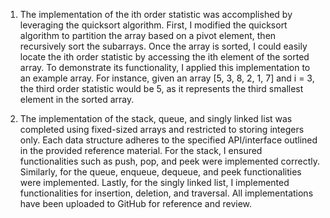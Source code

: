 1. The implementation of the ith order statistic was accomplished by leveraging the quicksort algorithm. First, I modified the quicksort algorithm to partition the array based on a pivot element, then recursively sort the subarrays. Once the array is sorted, I could easily locate the ith order statistic by accessing the ith element of the sorted array. To demonstrate its functionality, I applied this implementation to an example array. For instance, given an array [5, 3, 8, 2, 1, 7] and i = 3, the third order statistic would be 5, as it represents the third smallest element in the sorted array.

2. The implementation of the stack, queue, and singly linked list was completed using fixed-sized arrays and restricted to storing integers only. Each data structure adheres to the specified API/interface outlined in the provided reference material. For the stack, I ensured functionalities such as push, pop, and peek were implemented correctly. Similarly, for the queue, enqueue, dequeue, and peek functionalities were implemented. Lastly, for the singly linked list, I implemented functionalities for insertion, deletion, and traversal. All implementations have been uploaded to GitHub for reference and review.
